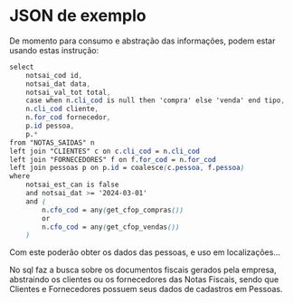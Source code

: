# JSON de exemplo

De momento para consumo e abstração das informações, podem estar usando estas instrução:

```css
select 
    notsai_cod id,
    notsai_dat data,
    notsai_val_tot total,
    case when n.cli_cod is null then 'compra' else 'venda' end tipo,
    n.cli_cod cliente,
    n.for_cod fornecedor,
    p.id pessoa,
    p.*
from "NOTAS_SAIDAS" n
left join "CLIENTES" c on c.cli_cod = n.cli_cod
left join "FORNECEDORES" f on f.for_cod = n.for_cod
left join pessoas p on p.id = coalesce(c.pessoa, f.pessoa)
where 
    notsai_est_can is false
    and notsai_dat >= '2024-03-01'
    and (
        n.cfo_cod = any(get_cfop_compras())
        or
        n.cfo_cod = any(get_cfop_vendas())
    )
```

Com este poderão obter os dados das pessoas, e uso em localizações...

No sql faz a busca sobre os documentos fiscais gerados pela empresa, abstraindo os clientes ou os fornecedores das Notas Fiscais, sendo que Clientes e Fornecedores possuem seus dados de cadastros em Pessoas.
